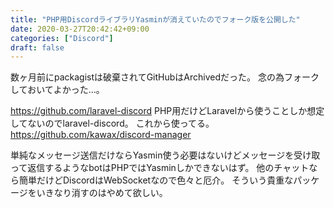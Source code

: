 ```yaml
---
title: "PHP用DiscordライブラリYasminが消えていたのでフォーク版を公開した"
date: 2020-03-27T20:42:42+09:00
categories: ["Discord"]
draft: false
---
```


数ヶ月前にpackagistは破棄されてGitHubはArchivedだった。
念の為フォークしておいてよかった…。

https://github.com/laravel-discord
PHP用だけどLaravelから使うことしか想定してないのでlaravel-discord。
これから使ってる。
https://github.com/kawax/discord-manager

単純なメッセージ送信だけならYasmin使う必要はないけどメッセージを受け取って返信するようなbotはPHPではYasminしかできないはず。
他のチャットなら簡単だけどDiscordはWebSocketなので色々と厄介。
そういう貴重なパッケージをいきなり消すのはやめて欲しい。